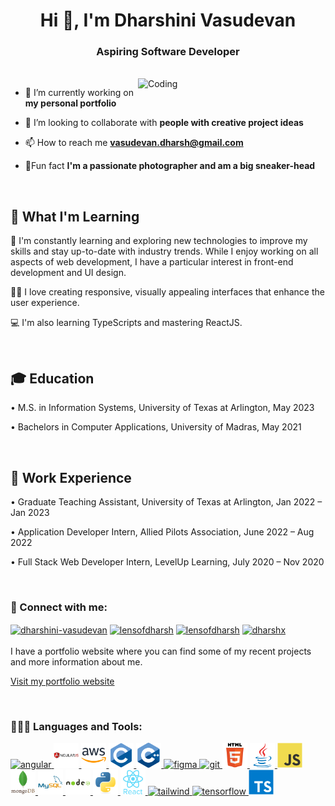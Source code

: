 <h1 align="center">Hi 👋, I'm Dharshini Vasudevan</h1>
<h3 align="center">Aspiring Software Developer</h3><br>
<img align="right" alt="Coding" width="300" height="auto" src="https://cdn.dribbble.com/users/17707/screenshots/2413754/rrr.gif">

- 🔭 I’m currently working on **my personal portfolio**

- 👯 I’m looking to collaborate with **people with creative project ideas**

- 📫 How to reach me **vasudevan.dharsh@gmail.com**
  
- 🤭Fun fact **I'm a passionate photographer and am a big sneaker-head**
  
  
<br><h2>🌱 What I'm Learning</h2>

<p>💁 I'm constantly learning and exploring new technologies to improve my skills and stay up-to-date with industry trends. While I enjoy working on all aspects of web development, I have a particular interest in front-end development and UI design. 

🫶🏻 I love creating responsive, visually appealing interfaces that enhance the user experience.

💻 I'm also learning TypeScripts and mastering ReactJS. </p>

<br><h2>🎓 Education</h2>

• M.S. in Information Systems, University of Texas at Arlington, May 2023 

• Bachelors in Computer Applications, University of Madras, May 2021

<br><h2>💼 Work Experience</h2>

• Graduate Teaching Assistant, University of Texas at Arlington, Jan 2022 – Jan 2023 

• Application Developer Intern, Allied Pilots Association, June 2022 – Aug 2022 

• Full Stack Web Developer Intern, LevelUp Learning, July 2020 – Nov 2020



<br><h3>🙋 Connect with me:</h3>
<p align="left">
<a href="https://linkedin.com/in/dharshini-vasudevan" target="blank"><img align="center" src="https://raw.githubusercontent.com/rahuldkjain/github-profile-readme-generator/master/src/images/icons/Social/linked-in-alt.svg" alt="dharshini-vasudevan" height="30" width="40" /></a>
<a href="https://instagram.com/lensofdharsh" target="blank"><img align="center" src="https://raw.githubusercontent.com/rahuldkjain/github-profile-readme-generator/master/src/images/icons/Social/instagram.svg" alt="lensofdharsh" height="30" width="40" /></a>
<a href="https://www.youtube.com/c/lensofdharsh" target="blank"><img align="center" src="https://raw.githubusercontent.com/rahuldkjain/github-profile-readme-generator/master/src/images/icons/Social/youtube.svg" alt="lensofdharsh" height="30" width="40" /></a>
<a href="https://www.leetcode.com/dharshx" target="blank"><img align="center" src="https://raw.githubusercontent.com/rahuldkjain/github-profile-readme-generator/master/src/images/icons/Social/leet-code.svg" alt="dharshx" height="30" width="40" /></a>
   <br><br>I have a portfolio website where you can find some of my recent projects and more information about me.

[Visit my portfolio website](https://isntshedharshii.wixsite.com/vdharshini-portfolio)
</p>
</p>

<br><h3> 👩🏻‍💻 Languages and Tools:</h3>
<p align="left"> <a href="https://angular.io" target="_blank" rel="noreferrer"> <img src="https://angular.io/assets/images/logos/angular/angular.svg" alt="angular" width="40" height="40"/> </a> <a href="https://angular.io" target="_blank" rel="noreferrer"> <img src="https://raw.githubusercontent.com/devicons/devicon/master/icons/angularjs/angularjs-original-wordmark.svg" alt="angularjs" width="40" height="40"/> </a> <a href="https://aws.amazon.com" target="_blank" rel="noreferrer"> <img src="https://raw.githubusercontent.com/devicons/devicon/master/icons/amazonwebservices/amazonwebservices-original-wordmark.svg" alt="aws" width="40" height="40"/> </a> <a href="https://www.cprogramming.com/" target="_blank" rel="noreferrer"> <img src="https://raw.githubusercontent.com/devicons/devicon/master/icons/c/c-original.svg" alt="c" width="40" height="40"/> </a> <a href="https://www.w3schools.com/cpp/" target="_blank" rel="noreferrer"> <img src="https://raw.githubusercontent.com/devicons/devicon/master/icons/cplusplus/cplusplus-original.svg" alt="cplusplus" width="40" height="40"/> </a> <a href="https://www.figma.com/" target="_blank" rel="noreferrer"> <img src="https://www.vectorlogo.zone/logos/figma/figma-icon.svg" alt="figma" width="40" height="40"/> </a> <a href="https://git-scm.com/" target="_blank" rel="noreferrer"> <img src="https://www.vectorlogo.zone/logos/git-scm/git-scm-icon.svg" alt="git" width="40" height="40"/> </a> <a href="https://www.w3.org/html/" target="_blank" rel="noreferrer"> <img src="https://raw.githubusercontent.com/devicons/devicon/master/icons/html5/html5-original-wordmark.svg" alt="html5" width="40" height="40"/> </a> <a href="https://www.java.com" target="_blank" rel="noreferrer"> <img src="https://raw.githubusercontent.com/devicons/devicon/master/icons/java/java-original.svg" alt="java" width="40" height="40"/> </a> <a href="https://developer.mozilla.org/en-US/docs/Web/JavaScript" target="_blank" rel="noreferrer"> <img src="https://raw.githubusercontent.com/devicons/devicon/master/icons/javascript/javascript-original.svg" alt="javascript" width="40" height="40"/> </a> <a href="https://www.mongodb.com/" target="_blank" rel="noreferrer"> <img src="https://raw.githubusercontent.com/devicons/devicon/master/icons/mongodb/mongodb-original-wordmark.svg" alt="mongodb" width="40" height="40"/> </a> <a href="https://www.mysql.com/" target="_blank" rel="noreferrer"> <img src="https://raw.githubusercontent.com/devicons/devicon/master/icons/mysql/mysql-original-wordmark.svg" alt="mysql" width="40" height="40"/> </a> <a href="https://nodejs.org" target="_blank" rel="noreferrer"> <img src="https://raw.githubusercontent.com/devicons/devicon/master/icons/nodejs/nodejs-original-wordmark.svg" alt="nodejs" width="40" height="40"/> </a>  <a href="https://www.python.org" target="_blank" rel="noreferrer"> <img src="https://raw.githubusercontent.com/devicons/devicon/master/icons/python/python-original.svg" alt="python" width="40" height="40"/> </a> <a href="https://reactjs.org/" target="_blank" rel="noreferrer"> <img src="https://raw.githubusercontent.com/devicons/devicon/master/icons/react/react-original-wordmark.svg" alt="react" width="40" height="40"/> </a> <a href="https://tailwindcss.com/" target="_blank" rel="noreferrer"> <img src="https://www.vectorlogo.zone/logos/tailwindcss/tailwindcss-icon.svg" alt="tailwind" width="40" height="40"/> </a> <a href="https://www.tensorflow.org" target="_blank" rel="noreferrer"> <img src="https://www.vectorlogo.zone/logos/tensorflow/tensorflow-icon.svg" alt="tensorflow" width="40" height="40"/> </a> <a href="https://www.typescriptlang.org/" target="_blank" rel="noreferrer"> <img src="https://raw.githubusercontent.com/devicons/devicon/master/icons/typescript/typescript-original.svg" alt="typescript" width="40" height="40"/> </a> </p>





